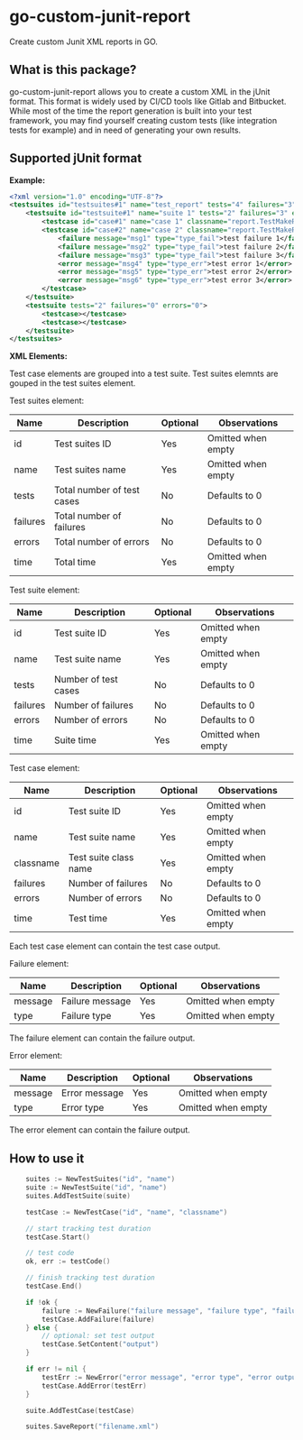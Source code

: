 # go-custom-junit-report

Create custom Junit XML reports in GO.

## What is this package?

go-custom-junit-report allows you to create a custom XML in the jUnit format.
This format is widely used by CI/CD tools like Gitlab and Bitbucket. While most
of the time the report generation is built into your test framework, you may
find yourself creating custom tests (like integration tests for example) and in
need of generating your own results.

## Supported jUnit format

**Example:**

```xml
<?xml version="1.0" encoding="UTF-8"?>
<testsuites id="testsuites#1" name="test_report" tests="4" failures="3" errors="3">
    <testsuite id="testsuite#1" name="suite 1" tests="2" failures="3" errors="3">
        <testcase id="case#1" name="case 1" classname="report.TestMakeReport"></testcase>
        <testcase id="case#2" name="case 2" classname="report.TestMakeReport">
            <failure message="msg1" type="type_fail">test failure 1</failure>
            <failure message="msg2" type="type_fail">test failure 2</failure>
            <failure message="msg3" type="type_fail">test failure 3</failure>
            <error message="msg4" type="type_err">test error 1</error>
            <error message="msg5" type="type_err">test error 2</error>
            <error message="msg6" type="type_err">test error 3</error>
        </testcase>
    </testsuite>
    <testsuite tests="2" failures="0" errors="0">
        <testcase></testcase>
        <testcase></testcase>
    </testsuite>
</testsuites>
```

**XML Elements:**

Test case elements are grouped into a test suite. Test suites elemnts are gouped
in the test suites element.

Test suites element:

| Name     | Description                | Optional | Observations       |
| ----     | -----------                | -------- | ------------       |
| id       | Test suites ID             | Yes      | Omitted when empty |
| name     | Test suites name           | Yes      | Omitted when empty |
| tests    | Total number of test cases | No       | Defaults to 0      |
| failures | Total number of failures   | No       | Defaults to 0      |
| errors   | Total number of errors     | No       | Defaults to 0      |
| time     | Total time                 | Yes      | Omitted when empty |

Test suite element:

| Name     | Description          | Optional | Observations       |
| ----     | -----------          | -------- | ------------       |
| id       | Test suite ID        | Yes      | Omitted when empty |
| name     | Test suite name      | Yes      | Omitted when empty |
| tests    | Number of test cases | No       | Defaults to 0      |
| failures | Number of failures   | No       | Defaults to 0      |
| errors   | Number of errors     | No       | Defaults to 0      |
| time     | Suite time           | Yes      | Omitted when empty |

Test case element:

| Name      | Description           | Optional | Observations       |
| ----      | -----------           | -------- | ------------       |
| id        | Test suite ID         | Yes      | Omitted when empty |
| name      | Test suite name       | Yes      | Omitted when empty |
| classname | Test suite class name | Yes      | Omitted when empty |
| failures  | Number of failures    | No       | Defaults to 0      |
| errors    | Number of errors      | No       | Defaults to 0      |
| time      | Test time             | Yes      | Omitted when empty |

Each test case element can contain the test case output.

Failure element:

| Name      | Description     | Optional | Observations       |
| ----      | -----------     | -------- | ------------       |
| message   | Failure message | Yes      | Omitted when empty |
| type      | Failure type    | Yes      | Omitted when empty |

The failure element can contain the failure output.

Error element:

| Name      | Description   | Optional | Observations       |
| ----      | -----------   | -------- | ------------       |
| message   | Error message | Yes      | Omitted when empty |
| type      | Error type    | Yes      | Omitted when empty |

The error element can contain the failure output.

## How to use it

```go
    suites := NewTestSuites("id", "name")
    suite := NewTestSuite("id", "name")
    suites.AddTestSuite(suite)

    testCase := NewTestCase("id", "name", "classname")

    // start tracking test duration
    testCase.Start()

    // test code
    ok, err := testCode()

    // finish tracking test duration
    testCase.End()

    if !ok {
        failure := NewFailure("failure message", "failure type", "failure output")
        testCase.AddFailure(failure)
    } else {
        // optional: set test output
        testCase.SetContent("output")
    }

    if err != nil {
        testErr := NewError("error message", "error type", "error output")
        testCase.AddError(testErr)
    }

    suite.AddTestCase(testCase)

    suites.SaveReport("filename.xml")
```